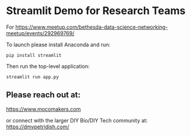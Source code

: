# Streamlit Demo for Research Teams

For https://www.meetup.com/bethesda-data-science-networking-meetup/events/292969769/

To launch please install Anaconda and run:

```commandline
pip install streamlit
```

Then run the top-level application:
```commandline
streamlit run app.py
```

## Please reach out at:
https://www.mocomakers.com

or connect with the larger DIY Bio/DIY Tech community at:<br>
https://dmvpetridish.com/